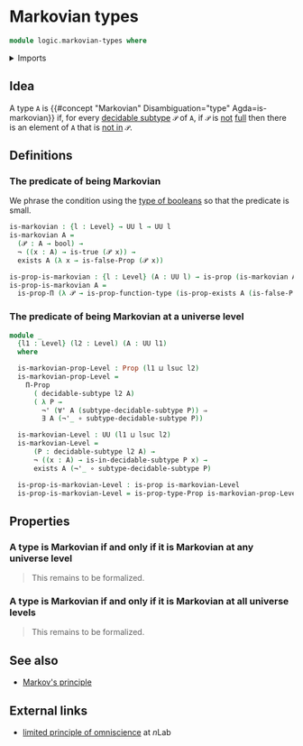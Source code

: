 # Markovian types

```agda
module logic.markovian-types where
```

<details><summary>Imports</summary>

```agda
open import elementary-number-theory.natural-numbers

open import foundation.booleans
open import foundation.decidable-subtypes
open import foundation.dependent-pair-types
open import foundation.disjunction
open import foundation.existential-quantification
open import foundation.function-types
open import foundation.inhabited-types
open import foundation.negation
open import foundation.universal-quantification
open import foundation.universe-levels

open import foundation-core.identity-types
open import foundation-core.propositions
open import foundation-core.sets

open import univalent-combinatorics.standard-finite-types
```

</details>

## Idea

A type `A` is {{#concept "Markovian" Disambiguation="type" Agda=is-markovian}}
if, for every [decidable subtype](foundation.decidable-subtypes.md) `𝒫` of `A`,
if `𝒫` is [not](foundation-core.negation.md) [full](foundation.full-subtypes.md)
then there is an element of `A` that is
[not in](foundation.complements-subtypes.md) `𝒫`.

## Definitions

### The predicate of being Markovian

We phrase the condition using the [type of booleans](foundation.booleans.md) so
that the predicate is small.

```agda
is-markovian : {l : Level} → UU l → UU l
is-markovian A =
  (𝒫 : A → bool) →
  ¬ ((x : A) → is-true (𝒫 x)) →
  exists A (λ x → is-false-Prop (𝒫 x))

is-prop-is-markovian : {l : Level} (A : UU l) → is-prop (is-markovian A)
is-prop-is-markovian A =
  is-prop-Π (λ 𝒫 → is-prop-function-type (is-prop-exists A (is-false-Prop ∘ 𝒫)))
```

### The predicate of being Markovian at a universe level

```agda
module _
  {l1 : Level} (l2 : Level) (A : UU l1)
  where

  is-markovian-prop-Level : Prop (l1 ⊔ lsuc l2)
  is-markovian-prop-Level =
    Π-Prop
      ( decidable-subtype l2 A)
      ( λ P →
        ¬' (∀' A (subtype-decidable-subtype P)) ⇒
        ∃ A (¬'_ ∘ subtype-decidable-subtype P))

  is-markovian-Level : UU (l1 ⊔ lsuc l2)
  is-markovian-Level =
      (P : decidable-subtype l2 A) →
      ¬ ((x : A) → is-in-decidable-subtype P x) →
      exists A (¬'_ ∘ subtype-decidable-subtype P)

  is-prop-is-markovian-Level : is-prop is-markovian-Level
  is-prop-is-markovian-Level = is-prop-type-Prop is-markovian-prop-Level
```

## Properties

### A type is Markovian if and only if it is Markovian at any universe level

> This remains to be formalized.

### A type is Markovian if and only if it is Markovian at all universe levels

> This remains to be formalized.

## See also

- [Markov's principle](foundation.markovs-principle.md)

## External links

- [limited principle of omniscience](https://ncatlab.org/nlab/show/limited+principle+of+omniscience)
  at $n$Lab
